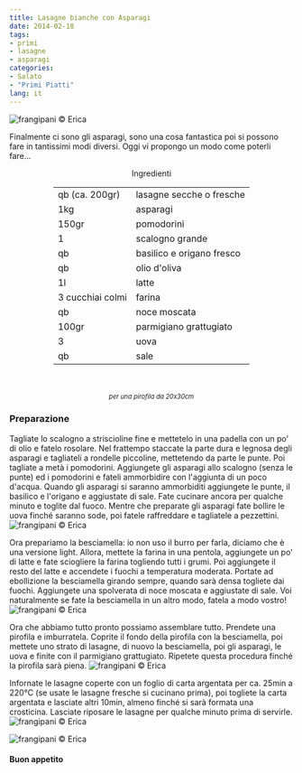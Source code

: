```yaml
---
title: Lasagne bianche con Asparagi
date: 2014-02-18
tags:
- primi
- lasagne
- asparagi
categories:
- Salato
- "Primi Piatti"
lang: it
---
```

![](header.jpg "frangipani © Erica")

Finalmente ci sono gli asparagi, sono una cosa fantastica poi si possono fare in tantissimi modi diversi. Oggi vi propongo un modo come poterli fare...

<div id="wrapper" style="text-align: center">
  <div id="yourdiv" style="display: inline-block;">
    <div class="ingredients">
      <div class="ingredients-title">Ingredienti</div>
      <table>
        <tbody>
          <tr>
            <td>qb (ca. 200gr)</td>
            <td>lasagne secche o fresche</td>
          </tr>
          <tr>
            <td>1kg</td>
            <td>asparagi</td>
          </tr>
          <tr>
            <td>150gr</td>
            <td>pomodorini</td>
          </tr>
          <tr>
            <td>1</td>
            <td>scalogno grande</td>
          </tr>
          <tr>
            <td>qb</td>
            <td>basilico e origano fresco</td>
          </tr>
          <tr>
            <td>qb</td>
            <td>olio d'oliva</td>
          </tr>
          <tr>
            <td>1l</td>
            <td>latte</td>
          </tr>
          <tr>
            <td>3 cucchiai colmi</td>
            <td>farina</td>
          </tr>
          <tr>
            <td>qb</td>
            <td>noce moscata</td>
          </tr>
          <tr>
            <td>100gr</td>
            <td>parmigiano grattugiato</td>
          </tr>
          <tr>
            <td>3</td>
            <td>uova</td>
          </tr>
          <tr>
            <td>qb</td>
            <td>sale</td>
          </tr>
        </tbody>
      </table>
      <br></br>
      <i class="pull-right" style="font-size: 80%;">per una pirofila da 20x30cm</i>
    </div>
  </div>
</div>


<h3>
  <font color="grey">
    <i class="fa-solid fa-gears"></i>
  </font> Preparazione
</h3>

Tagliate lo scalogno a striscioline fine e mettetelo in una padella con un po' di olio e fatelo rosolare. Nel frattempo staccate la parte dura e legnosa degli asparagi e tagliateli a rondelle piccoline, mettetendo da parte le punte. Poi tagliate a metà i pomodorini. Aggiungete gli asparagi allo scalogno (senza le punte) ed i pomodorini e fateli ammorbidire con l'aggiunta di un poco d'acqua. Quando gli asparagi si saranno ammorbiditi aggiungete le punte, il basilico e l'origano e aggiustate di sale. Fate cucinare ancora per qualche minuto e toglite dal fuoco. Mentre che preparate gli asparagi fate bollire le uova finché saranno sode, poi fatele raffreddare e tagliatele a pezzettini.
![](asparagi.jpg "frangipani © Erica")

Ora prepariamo la besciamella: io non uso il burro per farla, diciamo che è una versione light. Allora, mettete la farina in una pentola, aggiungete un po' di latte e fate sciogliere la farina togliendo tutti i grumi. Poi aggiungete il resto del latte e accendete i fuochi a temperatura moderata. Portate ad ebollizione la besciamella girando sempre, quando sarà densa togliete dai fuochi. Aggiungete una spolverata di noce moscata e aggiustate di sale. Voi naturalmente se fate la besciamella in un altro modo, fatela a modo vostro!
![](besciamella.jpg "frangipani © Erica")

Ora che abbiamo tutto pronto possiamo assemblare tutto. Prendete una pirofila e imburratela. Coprite il fondo della pirofila con la besciamella, poi mettete uno strato di lasagne, di nuovo la besciamella, poi gli asparagi, le uova e finite con il parmigiano grattugiato. Ripetete questa procedura finché la pirofila sarà piena.
![](pirofila.jpg "frangipani © Erica")

Infornate le lasagne coperte con un foglio di carta argentata per ca. 25min a 220°C (se usate le lasagne fresche si cucinano prima), poi togliete la carta argentata e lasciate altri 10min, almeno finché si sarà formata una crosticina. Lasciate riposare le lasagne per qualche minuto prima di servirle.
![](sfornate.jpg "frangipani © Erica")

![](risultato.jpg "frangipani © Erica")



<h4>Buon appetito
  <font color="red">
    <i class="fa-regular fa-face-smile"></i>
  </font>
</h4>